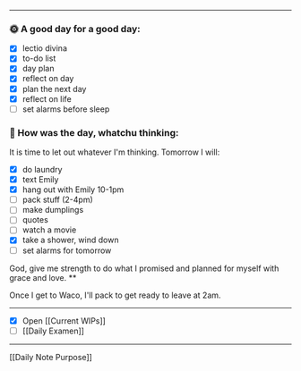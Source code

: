 
---
### 🌞 A good day for a good day:
- [x] lectio divina
- [x] to-do list
- [x] day plan
- [x] reflect on day
- [x] plan the next day
- [x] reflect on life
- [ ] set alarms before sleep
### 📝 How was the day, whatchu thinking:

It is time to let out whatever I'm thinking.
Tomorrow I will:
- [x] do laundry
- [x] text Emily
- [x] hang out with Emily 10-1pm
- [ ] pack stuff (2-4pm)
- [ ] make dumplings
- [ ] quotes
- [ ] watch a movie
- [x] take a shower, wind down
- [ ] set alarms for tomorrow

God, give me strength to do what I promised and planned for myself with grace and love.
**

Once I get to Waco, I'll pack to get ready to leave at 2am.

---
- [x] Open [[Current WIPs]]
- [ ] [[Daily Examen]]
---

[[Daily Note Purpose]]